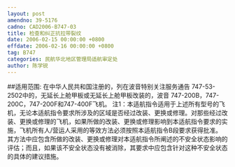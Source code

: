 ```yaml
---
layout: post
amendno: 39-5176
cadno: CAD2006-B747-03
title: 检查和纠正抗拉带裂纹
date: 2006-02-15 00:00:00 +0800
effdate: 2006-02-16 00:00:00 +0800
tag: B747
categories: 民航华北地区管理局适航审定处
author: 陈学锐
---
```


##适用范围:
在中华人民共和国注册的，列在波音特别关注服务通告 747-53-2502中的，无延长上舱甲板或无延长上舱甲板改装的，波音 747-200B，747-200C，747-200F和747-400F飞机。
注1：本适航指令适用于上述所有型号的飞机，无论本适航指令要求所涉及的区域是否经过改装、更换或修理。对那些经过改装、更换或修理的飞机，如果所做的改装、更换或修理影响到本适航指令要求的实施，飞机所有人/营运人采用的等效方法必须按照本适航指令B段要求获得批准。其方法中应包含所做的改装、更换或修理对本适航指令所阐述的不安全状态影响的评估；而且，如果该不安全状态没有被消除，其要求中应包含针对这种不安全状态的具体的建议措施。

